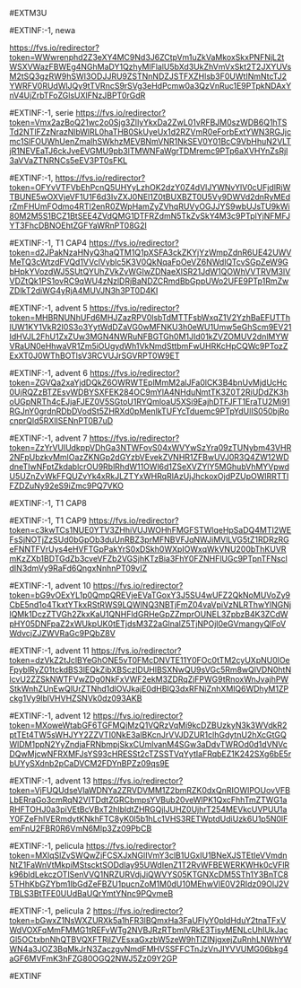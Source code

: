 #EXTM3U

#EXTINF:-1, newa

https://fvs.io/redirector?token=WWwrenphd2Z3eXY4MC9Nd3J6ZCtpVm1uZkVaMkoxSkxPNFNjL2tWSXVWazFBWEg4NGhMaDY1QzhyMlFlalU5bXd3UkZhVmVxSkt2T2JXYUVsM2tSQ3gzRW9hSWI3ODJJRU9ZSTNnNDZJSTFXZHlsb3F0UWtINmNtcTJ2YWRFV0RUdWlJQy9tTVRncS9rSVg3eHdPcmw0a3QzVnRuc1E9PTpkNDAxYnV4UjZrbTFoZGlsUXlFNzJBPT0rGdR




#EXTINF:-1, serie
https://fvs.io/redirector?token=Vmx2azBoQ21wc2o0Sjg3ZlIyYkxDa2ZwL01vRFBJM0szWDB6Q1hTSTd2NTlFZzNrazNlbWlRL0haTHB0SkUyeUx1d2RZVmR0eForbExtYWN3RGJjcmc1SlFOUWhUenZmalhSWkhzMEVBNmVNR1NkSEV0Y01BcC9VbHhuN2VLTjR1NEVEaTJ6ckJveEVGMU9pb3lTMWNFaWgrTDMremc9PTp6aXVHYnZsRjl3aVVaZTNRNCs5eEV3PT0sFKL


#EXTINF:-1, 
https://fvs.io/redirector?token=OFYvVTFVbEhPcnQ5UHYyLzhOK2dzY0Z4dVlJYWNvYlV0cUFjdlRjWTBUNE5wOXVjeVF1U1F6d3IvZXJ0NEl1Z0tBUXBZT0U5Vy9DWVd2dnRyMEdrZmFHUmFOdmo4RTl2enR0ZWpHamZyZVhqRUVyOGJJYS9wbUJsTU9kWi80M2M5S1BCZ1BtSEE4ZVdQMG1DTFRZdmN5TkZvSkY4M3c9PTplYjNFMFJYT3FhcDBNOEhtZGFYaWRnPT08G2I

#EXTINF:-1, T1 CAP4
https://fvs.io/redirector?token=d2JPakNzaHNyQ3haQTM1Q1pXSFA3ckZKYjYzWmpZdnR6UE42UWVMeTQ3cWtzdFVQd1VVclVyblc5K3V0QkNqaFpOeVZ6NWdlQTcvSGpZeW9GbHpkYVozdWJ5SUtQYUhZVkZvWGIwZDNaeXlSR21JdW1QOWhVVTRVM3lVVDZtQk1PS1ovRC9qWU4zNzlDRjBaNDZCRmdBbGppUWo2UFE9PTp1RmZwZDlkT2diWG4yRjA4MUVJN3h3PT0D4KI


#EXTINF:-1, advent 5
https://fvs.io/redirector?token=MHBRNUNhUFd6MHJZazRPV0lsbTdMTTFsbWxqZ1V2YzhBaEFUTThlUW1KY1VkR2I0S3o3YytWdDZaVG0wMFNKU3h0eWU1Umw5eGhScm9EV21IdHVJL2FhU1ZxZUw3MGN4NWRuNFBGTGh0M1JId01kZVZOMUV2dnlMYWVRaUN0eHhwaVR1Zm5iOUgydWh1VkNmdSttbmFwUHRKcHpCQWc9PTozZExXT0J0WThBOTlsV3RCVUJrSGVRPT0W9ET

#EXTINF:-1, advent 6
https://fvs.io/redirector?token=ZGVQa2xaYjdDQkZ6OWRWTEplMmM2alJFa0lCK3B4bnUvMjdUcHc0UjRQZzBTZEsvWDBYSXFEK284OC9mYlA4NHduNmtTK3Z0T2RiUDdZK3hoUGpNRTh4cEJjaFJEZ0V5SGtoU1RYQmloaU5XSi9EajhDTFJFT1EraTU2Mi91RGJnY0grdnRDbDVodSt5ZHRXd0pMenlkTUFYcTduemc9PTpYdUlIS050bjRocnprQld5RXlISENnPT0B7uD


#EXTINF:-1, advent 7
https://fvs.io/redirector?token=ZzYrVUlUdkppVDhGa3NTWFovS04xWVYwSzYra09zTUNybm43VHR2NFpUbzkvMmlOazZKNGp2dGYzbVEvekZVNHR1ZFBwUVJ0R3Q4ZW12WDdneTIwNFptZkdablcrOU9RblRhdW11OWl6d1ZSeXVZYlY5MGhubVhMYVpwdU5UZnZvWkFFQUZvYk4xRkJLZTYxWHRqRlAzUjJhckoxOjdPZUpOWlRRTTlFZDZuNy92eS9iZmc9PQ7VKO


#EXTINF:-1, T1 CAP8



#EXTINF:-1, T1 CAP9
https://fvs.io/redirector?token=c3kwTCs1NUE0YTV3ZHhiVUJWOHhFMGFSTWlqeHpSaDQ4MTI2WEFsSjNOTjZzSUd0bGpOb3duUnRBZ3prMFNBVFJqNWJiMVlLVG5tZ1RDRzRGeFNNTFVrUys4eHVFTGpPakYrS0xDSkh0WXpIOWxqWkVNU200bThKUVRmKzZXb1BDTGdZb3cveVFZb2VGSjhKTzBia3FhY0FZNHFlUGc9PTpnTFNscldIN3dmVy9RaFd6QngxNnhnPT09vIZ


#EXTINF:-1, advent 10
https://fvs.io/redirector?token=bG9vOExYL1p0QmpQREVjeEVaTGoxY3J5SU4wUFZ2QkNoMUVoZy9CbE5nd1o4TkxtYTkxRStRWS9LQWlNQ3NBTjFmZ04vaVpiVzNLRThwYlNGNjlQMk1DczZTVGh2ZkxKaU1QNHFldGRHeGpZZmprOUNEL3ZpbzB4K3ZCdWpHY05DNFpaZ2xWUkpUK0tETjdsM3Z2aGlnalZ5TjNPOjl0eGVmangyQlFoVWdvcjZJZWVRaGc9PQbZ8V


#EXTINF:-1, advent 11
https://fvs.io/redirector?token=dzVkZ2tJclBYeGhONE5vT0FMcDNVTE11Y0FOc0tTM2cyUXpNU0lOeFpyblRyZ01tckdBS3lEQkZibXBSczlDUHlBSXNwQU9sVGc5Rm8wQlVDN0htNlcvU2ZZSkNWTFVwZDg0NkFxVWF2ekM3ZDRqZjFPWG9tRnoxWnJvajhPWStkWnhZUnEwQlUrZTNhd1dlOVJkajE0dHBIQ3dxRFNiZnhXMlQ6WDhyM1ZPckg1Vy9lblVHVHZSNVk0dz093AKB


#EXTINF:-1, advent 12
https://fvs.io/redirector?token=MXoweWtabGF6TGFMQjMzQ1VQRzVqMi9kcDZBUzkyN3k3WVdkR2ptTEt4TW5sWHJYY2ZZVTI0NkE3alBKcnJrVVJDZUR1clhGdytnU2hXcGtGQWlDM1ppN2YyZndjaFRNbmpjSkxCUmlvanM4SGw3aDdvTWROd0d1dVNVcDQwMjcwNFRXMFJsYS93cHRESSt2cTZSSTVqYytIaFRqbEZ1K242SXg6bE5rbUYySXdnb2pCaDVCM2FDYnBPZz09qs9E

#EXTINF:-1, advent 13
https://fvs.io/redirector?token=VjFUQUdseVlaWDNYa2ZRVDVMM1Z2bmRZK0dxQnRIOWlPOUovVFBLbERraGo3cmRqN2VITDdtZGRCbmpsYVBub20veWlPK1QxcFhhTmZTWG1aRHFTOHJ0a3piVEtBcVBxT2hIbldtZHRGQjlJUHZ0UjhrT254MEVkcUVPUU1aY0FZeFhIVERmdytKNkhFTC8yK0l5b1hLc1VHS3RETWptdUdiUzk6U1p5N0lFemFnU2FBR0R6VmN6Mlp3Zz09PbCB


#EXTINF:-1, pelicula
https://fvs.io/redirector?token=MXlqSlZvSWQwZjFCSXJxNGlIVmY3clB1UGxIU1BNeXJSTEtIeVVmdnNtZ1FaWnVtMkpiMStscktSODdlay95UWdIenZ1T2RvWFBEWERKWHk0cVFlRk96bldLekczOTlSenVVQ1NRZURVdjJiQWVYS05KTGNXcDM5STh1Y3BnTC85THhKbGZYbm1IbGdZeFBZU1pucnZoM1M0dU10MEhwVlE0V2RIdz09OlJ2VTBLS3BtTFE0UUdBaUQrYmtYNnc9PQvmeB


#EXTINF:-1, pelicula 2
https://fvs.io/redirector?token=bGwxZ1NsWXZURXk5a1hFR3lBQmxHa3FaUFIyY0pldHduY2tnaTFxVWdVOXFqMmFMMG1tREFvWTg2NVBJRzRTbmlVRkE3TisyMENLcUhIUkJacGl5OCtxbnNhQTBVQXFTRjlZVEsxaGxzbW5zeW9hTlZINjgxejZuRnhLNWhYWWN4a3JOZ3BqMkJrN3ZaczgvNmdFMHVSSFFCTnJzVnJIYVVUMG06bkg4aGF6MVFmK3hFZG80OGQ2NWJ5Zz09Y2GP


#EXTINF




